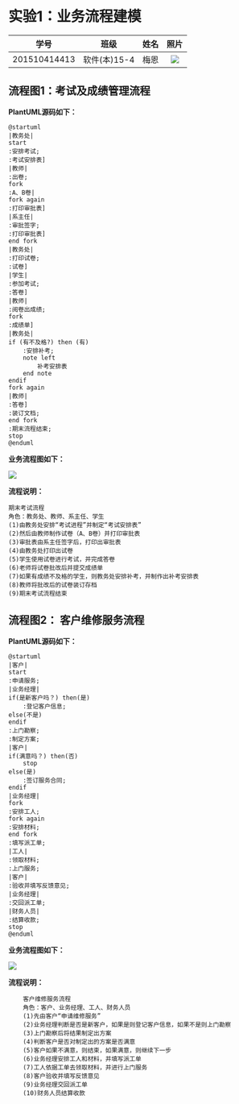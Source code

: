# 实验1：业务流程建模
|学号|班级|姓名|照片|
|:-------:|:-------------: | :----------:|:---:|
|201510414413|软件(本)15-4|梅恩|![](images/default.png)|

## 流程图1：考试及成绩管理流程

**PlantUML源码如下：**

``` 
@startuml
|教务处|
start
:安排考试;
:考试安排表]
|教师|
:出卷;
fork
:A、B卷|
fork again
:打印审批表]
|系主任|
:审批签字;
:打印审批表]
end fork
|教务处|
:打印试卷;
:试卷]
|学生|
:参加考试;
:答卷]
|教师|
:阅卷出成绩;
fork
:成绩单]
|教务处|
if (有不及格?) then (有)
    :安排补考;
    note left
        补考安排表
    end note
endif
fork again
|教师|
:答卷]
:装订文档;
end fork
:期末流程结束;
stop
@enduml
```

**业务流程图如下：**

![](./images/page107.png)

**流程说明：**

```
期末考试流程
角色：教务处、教师、系主任、学生
(1)由教务处安排“考试进程”并制定“考试安排表”
(2)然后由教师制作试卷（A、B卷）并打印审批表
(3)审批表由系主任签字后，打印出审批表
(4)由教务处打印出试卷
(5)学生使用试卷进行考试，并完成答卷
(6)老师将试卷批改后并提交成绩单
(7)如果有成绩不及格的学生，则教务处安排补考，并制作出补考安排表
(8)教师将批改后的试卷装订存档
(9)期末考试流程结束
```

## 流程图2： 客户维修服务流程

**PlantUML源码如下：**

``` 
@startuml
|客户|
start
:申请服务;
|业务经理|
if(是新客户吗？) then(是)
    :登记客户信息;
else(不是)
endif
:上门勘察;
:制定方案;
|客户|
if(满意吗？) then(否)
    stop
else(是)
    :签订服务合同;
endif
|业务经理|
fork
:安排工人;
fork again
:安排材料;
end fork
:填写派工单;
|工人|
:领取材料;
:上门服务;
|客户|
:验收并填写反馈意见;
|业务经理|
:交回派工单;
|财务人员|
:结算收款;
stop
@enduml
```

**业务流程图如下：**

![](./images/page108.png)

**流程说明：**

```
    客户维修服务流程
    角色：客户、业务经理、工人、财务人员
    (1)先由客户“申请维修服务”
    (2)业务经理判断是否是新客户，如果是则登记客户信息，如果不是则上门勘察
    (3)上门勘察后将结果制定出方案
    (4)判断客户是否对制定出的方案是否满意
    (5)客户如果不满意，则结束，如果满意，则继续下一步
    (6)业务经理安排工人和材料，并填写派工单
    (7)工人依据工单去领取材料，并进行上门服务
    (8)客户验收并填写反馈意见
    (9)业务经理交回派工单
    (10)财务人员结算收款
```

